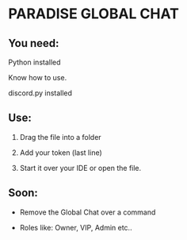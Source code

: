 # PARADISE GLOBAL CHAT

## You need:

Python installed

Know how to use.

discord.py installed

## Use:

1. Drag the file into a folder

2. Add your token (last line)

3. Start it over your IDE or open the file.

## Soon:

- Remove the Global Chat over a command

- Roles like: Owner, VIP, Admin etc..
